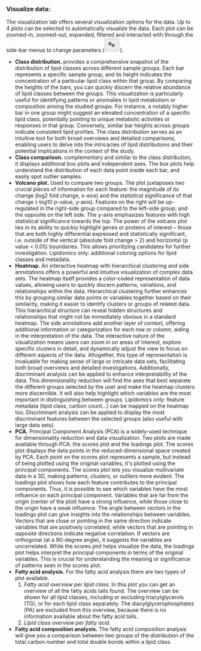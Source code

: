 ### Visualize data:

The visualization tab offers several visualization options for the data. Up to 4 plots can be selected to automatically visualize the data. Each plot can be zoomed-in, zoomed-out, expanded, filtered and interacted with through the side-bar menus to change parameters (![gears](./figures/gears.png)). 

- **Class distribution.** provides a comprehensive snapshot of the distribution of lipid classes across different sample groups. Each bar represents a specific sample group, and its height indicates the concentration of a particular lipid class within that group. By comparing the heights of the bars, you can quickly discern the relative abundance of lipid classes between the groups. This visualization is particularly useful for identifying patterns or anomalies in lipid metabolism or composition among the studied groups. For instance, a notably higher bar in one group might suggest an elevated concentration of a specific lipid class, potentially pointing to unique metabolic activities or responses in that group. Conversely, similar bar heights across groups indicate consistent lipid profiles. The class distribution serves as an intuitive tool for both broad overviews and detailed comparisons, enabling users to delve into the intricacies of lipid distributions and their potential implications in the context of the study.
- **Class comparison.** complementary and similar to the class distribution, it displays additional box plots and independent axes. The box plots help understand the distribution of each data point inside each bar, and easily spot outlier samples.
- **Volcano plot.** Used to compare two groups. The plot juxtaposes two crucial pieces of information for each feature: the magnitude of its change (log2 fold change, x-axis) and the statistical significance of that change (-log10 p-value, y-axis). Features on the right will be up-regulated in the right-side group compared to the left-side group; and the opposite on the left side. The y-axis emphasizes features with high statistical significance towards the top. The power of the volcano plot lies in its ability to quickly highlight genes or proteins of interest – those that are both highly differential expressed and statistically significant, i.e. outside of the vertical (absolute fold change > 2) and horizontal (p value < 0.05) boundaries. This allows prioritizing candidates for further investigation. Lipidomics only: additional coloring options for lipid classes and metadata. 
- **Heatmap.** An interactive heatmap with hierarchical clustering and side annotations offers a powerful and intuitive visualization of complex data sets. The heatmap itself provides a color-coded representation of data values, allowing users to quickly discern patterns, variations, and relationships within the data. Hierarchical clustering further enhances this by grouping similar data points or variables together based on their similarity, making it easier to identify clusters or groups of related data. This hierarchical structure can reveal hidden structures and relationships that might not be immediately obvious in a standard heatmap. The side annotations add another layer of context, offering additional information or categorization for each row or column, aiding in the interpretation of the data. The interactive nature of the visualization means users can zoom in on areas of interest, explore specific clusters in detail, and dynamically adjust the view to focus on different aspects of the data. Altogether, this type of representation is invaluable for making sense of large or intricate data sets, facilitating both broad overviews and detailed investigations. Additionally, discriminant analysis can be applied to enhance interpretability of the data. This dimensionality reduction will find the axes that best separate the different groups selected by the user and make the heatmap clusters more discernible. It will also help highlight which variables are the most important in distinguishing between groups.  Lipidomics only: feature metadata (lipid class, carbon count…) can be mapped on the heatmap too. Discriminant analysis can be applied to display the most discriminant features between the selected groups (also useful with large data sets).
- **PCA.** Principal Component Analysis (PCA) is a widely-used technique for dimensionality reduction and data visualization. Two plots are made available through PCA: the scores plot and the loadings plot. The scores plot displays the data points in the reduced-dimensional space created by PCA. Each point on the scores plot represents a sample, but instead of being plotted using the original variables, it's plotted using the principal components. The scores plot lets you visualize multivariate data in a 3D, making patterns, clusters, or outliers more evident. The loadings plot shows how each feature contributes to the principal components. Thus, it is possible to see which variables have the most influence on each principal component. Variables that are far from the origin (center of the plot) have a strong influence, while those close to the origin have a weak influence. The angle between vectors in the loadings plot can give insights into the relationships between variables. Vectors that are close or pointing in the same direction indicate variables that are positively correlated, while vectors that are pointing in opposite directions indicate negative correlation. If vectors are orthogonal (at a 90-degree angle), it suggests the variables are uncorrelated. While the scores plot helps visualize the data, the loadings plot helps interpret the principal components in terms of the original variables. This is crucial for understanding the meaning or significance of patterns seen in the scores plot.  
- **Fatty acid analysis.** For the fatty acid analysis there are two types of plot available.
    1. *Fatty acid overview per lipid class.* In this plot you can get an overview of all the fatty acids tails found. The overview can be shown for all lipid classes, including or excluding triacylglycerols (TG), or for each lipid class separately. The diacylglycerophosphates (PA) are excluded from this overview, because there is no information available about the fatty acid tails.
    2. *Lipid class overview per fatty acid.*
- **Fatty acid composition analysis.** The fatty acid composition analysis will give you a comparison between two groups of the distribution of the total carbon number and total double bonds within a lipid class.
